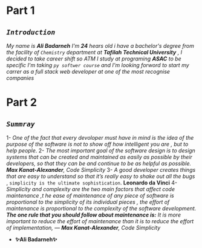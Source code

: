 # Part 1
## _`Introduction`_

_My name is _**Ali Badarneh**_ I'm **_24_** hears old i have a bachelor's degree from the facility of `Chemistry` department at _**Tafilah Technical University**_ , I decided to take career shift so ATM I study at programing **ASAC** to be specific I'm taking `py softwer course` and I'm looking forword to start my carrer as a full stack web developer at one of the most recognise companies_
# Part 2
## _`Summray`_
1- _One of the fact that every devoloper must have in mind is the idea of the purpose of the software is not to show off how intelligent you are , but to help people_.
2- _The most important goal of the software design is to design systems that can be created and maintained as easily as possible by their developers, so that they can be and continue to be as helpful as possible. **Max Kanat-Alexander**, Code Simplicity_
3- _A good developer creates things that are easy to understand so that it’s really easy to shake out all the bugs_ , `simplicity is the ultimate sophistication`. **Leonardo da Vinci**
4- _Simplicity and complexity are the two main factors that affect code maintenance ,t he ease of maintenance of any piece of software is proportional to the simplicity of its individual pieces , the effort of maintenance is proportional to the complexity of the software development. 
**The one rule that you should follow about maintenance is:**
It is more important to reduce the effort of maintenance than it is to reduce the effort of implementation,
— **Max Kanat-Alexander**, Code Simplicity_
- **✨Ali Badarneh✨**